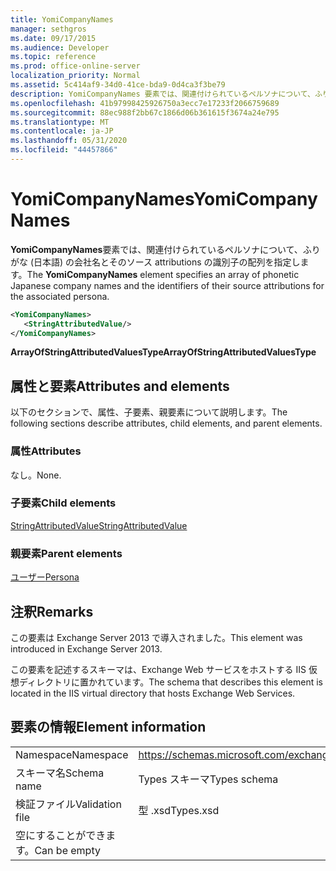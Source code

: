 ```yaml
---
title: YomiCompanyNames
manager: sethgros
ms.date: 09/17/2015
ms.audience: Developer
ms.topic: reference
ms.prod: office-online-server
localization_priority: Normal
ms.assetid: 5c414af9-34d0-41ce-bda9-0d4ca3f3be79
description: YomiCompanyNames 要素では、関連付けられているペルソナについて、ふりがな (日本語) の会社名とそのソース attributions の識別子の配列を指定します。
ms.openlocfilehash: 41b97998425926750a3ecc7e17233f2066759689
ms.sourcegitcommit: 88ec988f2bb67c1866d06b361615f3674a24e795
ms.translationtype: MT
ms.contentlocale: ja-JP
ms.lasthandoff: 05/31/2020
ms.locfileid: "44457866"
---
```

# <a name="yomicompanynames"></a><span data-ttu-id="e24fc-103">YomiCompanyNames</span><span class="sxs-lookup"><span data-stu-id="e24fc-103">YomiCompanyNames</span></span>

<span data-ttu-id="e24fc-104">**YomiCompanyNames**要素では、関連付けられているペルソナについて、ふりがな (日本語) の会社名とそのソース attributions の識別子の配列を指定します。</span><span class="sxs-lookup"><span data-stu-id="e24fc-104">The **YomiCompanyNames** element specifies an array of phonetic Japanese company names and the identifiers of their source attributions for the associated persona.</span></span> 
  
```XML
<YomiCompanyNames>
   <StringAttributedValue/>
</YomiCompanyNames>
```

 <span data-ttu-id="e24fc-105">**ArrayOfStringAttributedValuesType**</span><span class="sxs-lookup"><span data-stu-id="e24fc-105">**ArrayOfStringAttributedValuesType**</span></span>
## <a name="attributes-and-elements"></a><span data-ttu-id="e24fc-106">属性と要素</span><span class="sxs-lookup"><span data-stu-id="e24fc-106">Attributes and elements</span></span>

<span data-ttu-id="e24fc-107">以下のセクションで、属性、子要素、親要素について説明します。</span><span class="sxs-lookup"><span data-stu-id="e24fc-107">The following sections describe attributes, child elements, and parent elements.</span></span>
  
### <a name="attributes"></a><span data-ttu-id="e24fc-108">属性</span><span class="sxs-lookup"><span data-stu-id="e24fc-108">Attributes</span></span>

<span data-ttu-id="e24fc-109">なし。</span><span class="sxs-lookup"><span data-stu-id="e24fc-109">None.</span></span>
  
### <a name="child-elements"></a><span data-ttu-id="e24fc-110">子要素</span><span class="sxs-lookup"><span data-stu-id="e24fc-110">Child elements</span></span>

[<span data-ttu-id="e24fc-111">StringAttributedValue</span><span class="sxs-lookup"><span data-stu-id="e24fc-111">StringAttributedValue</span></span>](stringattributedvalue.md)
  
### <a name="parent-elements"></a><span data-ttu-id="e24fc-112">親要素</span><span class="sxs-lookup"><span data-stu-id="e24fc-112">Parent elements</span></span>

[<span data-ttu-id="e24fc-113">ユーザー</span><span class="sxs-lookup"><span data-stu-id="e24fc-113">Persona</span></span>](persona.md)
  
## <a name="remarks"></a><span data-ttu-id="e24fc-114">注釈</span><span class="sxs-lookup"><span data-stu-id="e24fc-114">Remarks</span></span>

<span data-ttu-id="e24fc-115">この要素は Exchange Server 2013 で導入されました。</span><span class="sxs-lookup"><span data-stu-id="e24fc-115">This element was introduced in Exchange Server 2013.</span></span>
  
<span data-ttu-id="e24fc-116">この要素を記述するスキーマは、Exchange Web サービスをホストする IIS 仮想ディレクトリに置かれています。</span><span class="sxs-lookup"><span data-stu-id="e24fc-116">The schema that describes this element is located in the IIS virtual directory that hosts Exchange Web Services.</span></span>
  
## <a name="element-information"></a><span data-ttu-id="e24fc-117">要素の情報</span><span class="sxs-lookup"><span data-stu-id="e24fc-117">Element information</span></span>

|||
|:-----|:-----|
|<span data-ttu-id="e24fc-118">Namespace</span><span class="sxs-lookup"><span data-stu-id="e24fc-118">Namespace</span></span>  <br/> |https://schemas.microsoft.com/exchange/services/2006/types  <br/> |
|<span data-ttu-id="e24fc-119">スキーマ名</span><span class="sxs-lookup"><span data-stu-id="e24fc-119">Schema name</span></span>  <br/> |<span data-ttu-id="e24fc-120">Types スキーマ</span><span class="sxs-lookup"><span data-stu-id="e24fc-120">Types schema</span></span>  <br/> |
|<span data-ttu-id="e24fc-121">検証ファイル</span><span class="sxs-lookup"><span data-stu-id="e24fc-121">Validation file</span></span>  <br/> |<span data-ttu-id="e24fc-122">型 .xsd</span><span class="sxs-lookup"><span data-stu-id="e24fc-122">Types.xsd</span></span>  <br/> |
|<span data-ttu-id="e24fc-123">空にすることができます。</span><span class="sxs-lookup"><span data-stu-id="e24fc-123">Can be empty</span></span>  <br/> ||
   

